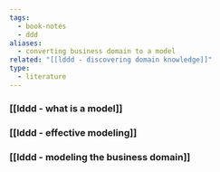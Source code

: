 ```yaml
---
tags:
  - book-notes
  - ddd
aliases:
  - converting business domain to a model
related: "[[lddd - discovering domain knowledge]]"
type:
  - literature
---
```

### [[lddd - what is a model]]

### [[lddd - effective modeling]]

### [[lddd - modeling the business domain]]
